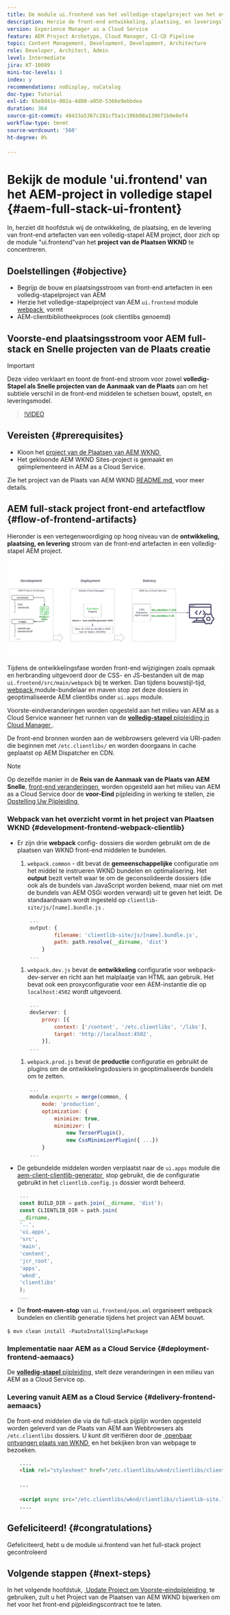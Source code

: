 ```yaml
---
title: De module ui.frontend van het volledige-stapelproject van het overzicht
description: Herzie de front-end ontwikkeling, plaatsing, en leveringslevenscyclus van een op beproefd-gebaseerd volledig-stapel AEM Sites Project.
version: Experience Manager as a Cloud Service
feature: AEM Project Archetype, Cloud Manager, CI-CD Pipeline
topic: Content Management, Development, Development, Architecture
role: Developer, Architect, Admin
level: Intermediate
jira: KT-10689
mini-toc-levels: 1
index: y
recommendations: noDisplay, noCatalog
doc-type: Tutorial
exl-id: 65e8d41e-002a-4d80-a050-5366e9ebbdea
duration: 364
source-git-commit: 48433a5367c281cf5a1c106b08a1306f1b0e8ef4
workflow-type: tm+mt
source-wordcount: '560'
ht-degree: 0%

---
```


# Bekijk de module &#39;ui.frontend&#39; van het AEM-project in volledige stapel {#aem-full-stack-ui-frontent}

In, herziet dit hoofdstuk wij de ontwikkeling, de plaatsing, en de levering van front-end artefacten van een volledig-stapel AEM project, door zich op de module &quot;ui.frontend&quot;van het __project van de Plaatsen WKND__ te concentreren.


## Doelstellingen {#objective}

* Begrijp de bouw en plaatsingsstroom van front-end artefacten in een volledig-stapelproject van AEM
* Herzie het volledige-stapelproject van AEM `ui.frontend` module [&#x200B; webpack &#x200B;](https://webpack.js.org/) vormt
* AEM-clientbibliotheekproces (ook clientlibs genoemd)

## Voorste-end plaatsingsstroom voor AEM full-stack en Snelle projecten van de Plaats creatie

>[!IMPORTANT]
>
>Deze video verklaart en toont de front-end stroom voor zowel **volledig-Stapel als Snelle projecten van de Aanmaak van de Plaats** aan om het subtiele verschil in de front-end middelen te schetsen bouwt, opstelt, en leveringsmodel.

>[!VIDEO](https://video.tv.adobe.com/v/3409344?quality=12&learn=on)

## Vereisten {#prerequisites}


* Kloon het [&#x200B; project van de Plaatsen van AEM WKND &#x200B;](https://github.com/adobe/aem-guides-wknd)
* Het gekloonde AEM WKND Sites-project is gemaakt en geïmplementeerd in AEM as a Cloud Service.

Zie het project van de Plaats van AEM WKND [&#x200B; README.md &#x200B;](https://github.com/adobe/aem-guides-wknd/blob/main/README.md) voor meer details.

## AEM full-stack project front-end artefactflow {#flow-of-frontend-artifacts}

Hieronder is een vertegenwoordiging op hoog niveau van de __ontwikkeling, plaatsing, en levering__ stroom van de front-end artefacten in een volledig-stapel AEM project.

![&#x200B; Ontwikkeling, Plaatsing en Levering van Voorste-Eind Artefacten &#x200B;](assets/Dev-Deploy-Delivery-AEM-Project.png)


Tijdens de ontwikkelingsfase worden front-end wijzigingen zoals opmaak en herbranding uitgevoerd door de CSS- en JS-bestanden uit de map `ui.frontend/src/main/webpack` bij te werken. Dan tijdens bouwstijl-tijd, [&#x200B; webpack &#x200B;](https://webpack.js.org/) module-bundelaar en maven stop zet deze dossiers in geoptimaliseerde AEM clientlibs onder `ui.apps` module.

Voorste-eindveranderingen worden opgesteld aan het milieu van AEM as a Cloud Service wanneer het runnen van de [__volledig-stapel__ pijpleiding in Cloud Manager &#x200B;](https://experienceleague.adobe.com/docs/experience-manager-cloud-service/content/implementing/using-cloud-manager/cicd-pipelines/introduction-ci-cd-pipelines.html?lang=nl-NL).

De front-end bronnen worden aan de webbrowsers geleverd via URI-paden die beginnen met `/etc.clientlibs/` en worden doorgaans in cache geplaatst op AEM Dispatcher en CDN.


>[!NOTE]
>
> Op dezelfde manier in de __Reis van de Aanmaak van de Plaats van AEM Snelle__, [&#x200B; front-end veranderingen &#x200B;](https://experienceleague.adobe.com/docs/experience-manager-cloud-service/content/sites/administering/site-creation/quick-site/customize-theme.html?lang=nl-NL) worden opgesteld aan het milieu van AEM as a Cloud Service door de __voor-Eind__ pijpleiding in werking te stellen, zie [&#x200B; Opstelling Uw Pijpleiding &#x200B;](https://experienceleague.adobe.com/docs/experience-manager-cloud-service/content/sites/administering/site-creation/quick-site/pipeline-setup.html?lang=nl-NL)

### Webpack van het overzicht vormt in het project van Plaatsen WKND {#development-frontend-webpack-clientlib}

* Er zijn drie __webpack__ config- dossiers die worden gebruikt om de de plaatsen van WKND front-end middelen te bundelen.

   1. `webpack.common` - dit bevat de __gemeenschappelijke__ configuratie om het middel te instrueren WKND bundelen en optimalisering. Het __output__ bezit vertelt waar te om de geconsolideerde dossiers (die ook als de bundels van JavaScript worden bekend, maar niet om met de bundels van AEM OSGi worden verward) uit te geven het leidt. De standaardnaam wordt ingesteld op `clientlib-site/js/[name].bundle.js` .

  ```javascript
      ...
      output: {
              filename: 'clientlib-site/js/[name].bundle.js',
              path: path.resolve(__dirname, 'dist')
          }
      ...    
  ```

   1. `webpack.dev.js` bevat de __ontwikkeling__ configuratie voor webpack-dev-server en richt aan het malplaatje van HTML aan gebruik. Het bevat ook een proxyconfiguratie voor een AEM-instantie die op `localhost:4502` wordt uitgevoerd.

  ```javascript
      ...
      devServer: {
          proxy: [{
              context: ['/content', '/etc.clientlibs', '/libs'],
              target: 'http://localhost:4502',
          }],
      ...    
  ```

   1. `webpack.prod.js` bevat de __productie__ configuratie en gebruikt de plugins om de ontwikkelingsdossiers in geoptimaliseerde bundels om te zetten.

  ```javascript
      ...
      module.exports = merge(common, {
          mode: 'production',
          optimization: {
              minimize: true,
              minimizer: [
                  new TerserPlugin(),
                  new CssMinimizerPlugin({ ...})
          }
      ...    
  ```


* De gebundelde middelen worden verplaatst naar de `ui.apps` module die [&#x200B; aem-client-clientlib-generator &#x200B;](https://www.npmjs.com/package/aem-clientlib-generator) stop gebruikt, die de configuratie gebruikt in het `clientlib.config.js` dossier wordt beheerd.

```javascript
    ...
    const BUILD_DIR = path.join(__dirname, 'dist');
    const CLIENTLIB_DIR = path.join(
    __dirname,
    '..',
    'ui.apps',
    'src',
    'main',
    'content',
    'jcr_root',
    'apps',
    'wknd',
    'clientlibs'
    );
    ...
```

* De __front-maven-stop__ van `ui.frontend/pom.xml` organiseert webpack bundelen en clientlib generatie tijdens het project van AEM bouwt.

`$ mvn clean install -PautoInstallSinglePackage`

### Implementatie naar AEM as a Cloud Service {#deployment-frontend-aemaacs}

De [__volledig-stapel__ pijpleiding &#x200B;](https://experienceleague.adobe.com/docs/experience-manager-cloud-service/content/implementing/using-cloud-manager/cicd-pipelines/introduction-ci-cd-pipelines.html?lang=nl-NL&#full-stack-pipeline) stelt deze veranderingen in een milieu van AEM as a Cloud Service op.


### Levering vanuit AEM as a Cloud Service {#delivery-frontend-aemaacs}

De front-end middelen die via de full-stack pijplijn worden opgesteld worden geleverd van de Plaats van AEM aan Webbrowsers als `/etc.clientlibs` dossiers. U kunt dit verifiëren door de [&#x200B; openbaar ontvangen plaats van WKND &#x200B;](https://wknd.site/content/wknd/us/en.html) en het bekijken bron van webpage te bezoeken.

```html
    ....
    <link rel="stylesheet" href="/etc.clientlibs/wknd/clientlibs/clientlib-site.lc-181cd4102f7f49aa30eea548a7715c31-lc.min.css" type="text/css">

    ...

    <script async src="/etc.clientlibs/wknd/clientlibs/clientlib-site.lc-d4e7c03fe5c6a405a23b3ca1cc3dcd3d-lc.min.js"></script>
    ....
```

## Gefeliciteerd! {#congratulations}

Gefeliciteerd, hebt u de module ui.frontend van het full-stack project gecontroleerd

## Volgende stappen {#next-steps}

In het volgende hoofdstuk, [&#x200B; Update Project om Voorste-eindpijpleiding &#x200B;](update-project.md) te gebruiken, zult u het Project van de Plaatsen van AEM WKND bijwerken om het voor het front-end pijpleidingscontract toe te laten.
